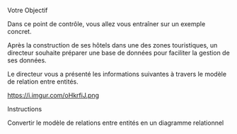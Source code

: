 Votre Objectif

 

Dans ce point de contrôle, vous allez vous entraîner sur un exemple concret.

Après la construction de ses hôtels dans une des zones touristiques, un directeur souhaite préparer une base de données pour faciliter la gestion de ses données.

Le directeur vous a présenté les informations suivantes à travers le modèle de relation entre entités.

https://i.imgur.com/oHkrfiJ.png


Instructions

 

Convertir le modèle de relations entre entités en un diagramme relationnel

 
